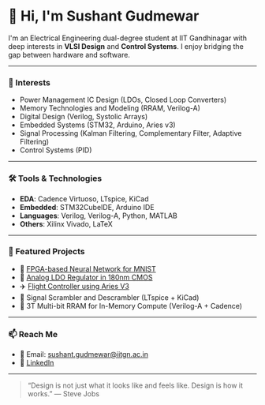 # 👋 Hi, I'm Sushant Gudmewar

I'm an Electrical Engineering dual-degree student at IIT Gandhinagar with deep interests in **VLSI Design** and **Control Systems**. I enjoy bridging the gap between hardware and software.

---

### 🔬 Interests
- Power Management IC Design (LDOs, Closed Loop Converters)
- Memory Technologies and Modeling (RRAM, Verilog-A)
- Digital Design (Verilog, Systolic Arrays)
- Embedded Systems (STM32, Arduino, Aries v3)
- Signal Processing (Kalman Filtering, Complementary Filter, Adaptive Filtering)
- Control Systems (PID) 

---

### 🛠️ Tools & Technologies
- **EDA**: Cadence Virtuoso, LTspice, KiCad  
- **Embedded**: STM32CubeIDE, Arduino IDE  
- **Languages**: Verilog, Verilog-A, Python, MATLAB  
- **Others**: Xilinx Vivado, LaTeX

---

### 📂 Featured Projects
- 🧠 [FPGA-based Neural Network for MNIST](https://github.com/sushant20-04/3d_cnn)  
- 🔋 [Analog LDO Regulator in 180nm CMOS](https://github.com/sushant20-04/Low-Dropout-Regulator)  
- ✈️ [Flight Controller using Aries V3](https://github.com/sushant20-04/Flight_Controller)  
- 🔐 Signal Scrambler and Descrambler (LTspice + KiCad)  
- 🧮 3T Multi-bit RRAM for In-Memory Compute (Verilog-A + Cadence)

---

### 📫 Reach Me
- 📧 Email: sushant.gudmewar@iitgn.ac.in  
- 💼 [LinkedIn](https://www.linkedin.com/in/sushant-gudmewar-aaa770260/)    

---

> “Design is not just what it looks like and feels like. Design is how it works.” — Steve Jobs
